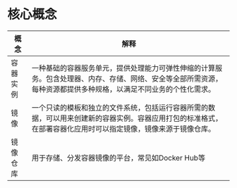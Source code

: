 # 核心概念



| 概念 |解释 |  
| --- | --- | 
| 容器实例 |  一种基础的容器服务单元，提供处理能力可弹性伸缩的计算服务。包含处理器、内存、存储、网络、安全等全部所需资源，每种资源都提供多种规格，以满足不同业务的个性化需求。   |     
|   镜像  |    一个只读的模板和独立的文件系统，包括运行容器所需的数据，可以用来创建新的容器实例。容器应用打包的标准格式，在部署容器化应用时可以指定镜像，镜像来源于镜像仓库。 | 
|   镜像仓库  |  用于存储、分发容器镜像的平台，常见如Docker Hub等| 
